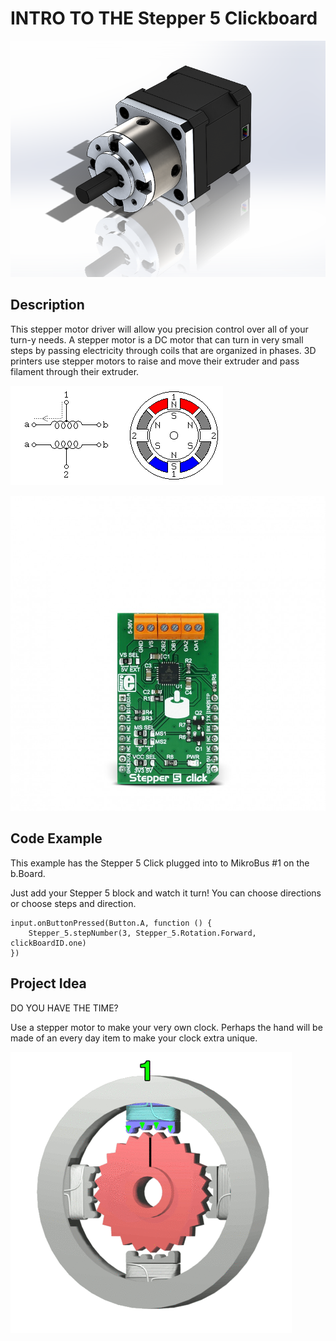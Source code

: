 # INTRO TO THE Stepper 5 Clickboard

![Stepper 5](https://github.com/Brilliant-Labs/bboard-tutorials-v3/blob/master/stepper-5/stepper.png?raw=true "Stepper 5")

## Description

This stepper motor driver will
allow you precision control over
all of your turn-y needs. A stepper
motor is a DC motor that can turn in very small steps by passing electricity through coils that are organized in phases.  3D printers use stepper motors to raise and move their extruder and pass filament through their extruder. 

![Stepper 5](https://github.com/Brilliant-Labs/bboard-tutorials-v3/blob/master/stepper-5/gifstepper.gif?raw=true "Stepper 5")

![Stepper 5 Click](https://github.com/Brilliant-Labs/bboard-tutorials-v3/blob/master/stepper-5/stepper-5-click.jpg?raw=true "Stepper 5 Click")

## Code Example

This example has the Stepper 5 Click plugged into to MikroBus #1 on the b.Board. 

Just add your Stepper 5 block and watch it turn!  You can choose directions or choose steps and direction.  

```blocks
input.onButtonPressed(Button.A, function () {
    Stepper_5.stepNumber(3, Stepper_5.Rotation.Forward, clickBoardID.one)
})
```

## Project Idea

DO YOU HAVE THE TIME?

Use a stepper motor to
make your very own
clock. Perhaps the hand
will be made of an every
day item to make your
clock extra unique.


![Stepper-5](https://github.com/Brilliant-Labs/bboard-tutorials-v3/blob/master/stepper-5/steppergif.gif?raw=true "Let's Keep things cool")